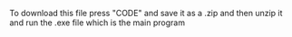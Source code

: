 To download this file press "CODE" and save it as a .zip and then unzip it and run the .exe file which is the main program
